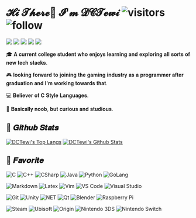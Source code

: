 # 𝓗𝓲 𝓣𝓱𝓮𝓻𝓮👋 𝓘'𝓶 𝓓𝓒𝓣𝓮𝔀𝓲  ![visitors](https://visitor-badge.laobi.icu/badge?page_id=DCTewi.DCTewi) ![follow](https://img.shields.io/github/followers/DCTewi?label=Follow&style=social)

[![](https://img.shields.io/badge/-@DCTewi-%23181717?style=flat-square&logo=github)](https://github.com/DCTewi)
[![](https://img.shields.io/badge/-@DCTewi-%231DA1F2?style=flat-square&logo=Twitter&logoColor=FFFFFF)](https://twitter.com/DCTewi)
[![](https://img.shields.io/badge/-@DCTewi-000000?style=flat-square&logo=Steam)](https://steamcommunity.com/id/dctewi)
[![](https://img.shields.io/badge/-dctewi.com-blueviolet?style=flat-square&logo=Hexo&logoColor=FFFFFF)](https://dctewi.com)
[![](https://img.shields.io/badge/-dctewi@dctewi.com-D14836?style=flat-square&logo=Gmail&logoColor=FFFFFF)](mailto:dctewi@dctewi.com)

🎓  𝐀 𝐜𝐮𝐫𝐫𝐞𝐧𝐭 𝐜𝐨𝐥𝐥𝐞𝐠𝐞 𝐬𝐭𝐮𝐝𝐞𝐧𝐭 𝐰𝐡𝐨 𝐞𝐧𝐣𝐨𝐲𝐬 𝐥𝐞𝐚𝐫𝐧𝐢𝐧𝐠 𝐚𝐧𝐝 𝐞𝐱𝐩𝐥𝐨𝐫𝐢𝐧𝐠 𝐚𝐥𝐥 𝐬𝐨𝐫𝐭𝐬 𝐨𝐟 𝐧𝐞𝐰 𝐭𝐞𝐜𝐡 𝐬𝐭𝐚𝐜𝐤𝐬.

🎮  𝐥𝐨𝐨𝐤𝐢𝐧𝐠 𝐟𝐨𝐫𝐰𝐚𝐫𝐝 𝐭𝐨 𝐣𝐨𝐢𝐧𝐢𝐧𝐠 𝐭𝐡𝐞 𝐠𝐚𝐦𝐢𝐧𝐠 𝐢𝐧𝐝𝐮𝐬𝐭𝐫𝐲 𝐚𝐬 𝐚 𝐩𝐫𝐨𝐠𝐫𝐚𝐦𝐦𝐞𝐫 𝐚𝐟𝐭𝐞𝐫 𝐠𝐫𝐚𝐝𝐮𝐚𝐭𝐢𝐨𝐧 𝐚𝐧𝐝 𝐈'𝐦 𝐰𝐨𝐫𝐤𝐢𝐧𝐠 𝐭𝐨𝐰𝐚𝐫𝐝𝐬 𝐭𝐡𝐚𝐭.

💻  𝐁𝐞𝐥𝐢𝐞𝐯𝐞𝐫 𝐨𝐟 𝐂 𝐒𝐭𝐲𝐥𝐞 𝐋𝐚𝐧𝐠𝐮𝐚𝐠𝐞𝐬.

🐣  𝐁𝐚𝐬𝐢𝐜𝐚𝐥𝐥𝐲 𝐧𝐨𝐨𝐛, 𝐛𝐮𝐭 𝐜𝐮𝐫𝐢𝐨𝐮𝐬 𝐚𝐧𝐝 𝐬𝐭𝐮𝐝𝐢𝐨𝐮𝐬.

## 📃 𝑮𝒊𝒕𝒉𝒖𝒃 𝑺𝒕𝒂𝒕𝒔

[![DCTewi's Top Langs](https://github-readme-stats.vercel.app/api/top-langs/?username=dctewi&layout=compact&langs_count=8&hide_border=true&exclude_repo=dctewi.github.io)](https://github.com/anuraghazra/github-readme-stats)
[![DCTewi's Github Stats](https://github-readme-stats.vercel.app/api?username=dctewi&show_icons=true&hide_border=true)](https://github.com/anuraghazra/github-readme-stats)

## 🔮 𝑭𝒂𝒗𝒐𝒓𝒊𝒕𝒆

![C](https://img.shields.io/badge/-C-A8B9CC?style=flat-square&logo=C&logoColor=FFFFFF)
![C++](https://img.shields.io/badge/-C++-00599C?style=flat-square&logo=C%2B%2B)
![CSharp](https://img.shields.io/badge/-C%23-690081?style=flat-square&logo=C-Sharp)
![Java](https://img.shields.io/badge/-Java-E11F22?style=flat-square&logo=Java)
![Python](https://img.shields.io/badge/-Python-4584b6?style=flat-square&logo=Python&logoColor=FFFFFF)
![GoLang](https://img.shields.io/badge/-GoLang-00ADD8?style=flat-square&logo=Go&logoColor=FFFFFF)

![Markdown](https://img.shields.io/badge/-Markdown-000000?style=flat-square&logo=Markdown)
![Latex](https://img.shields.io/badge/-Latex-008080?style=flat-square&logo=Latex)
![Vim](https://img.shields.io/badge/-Vim-019733?style=flat-square&logo=Vim)
![VS Code](https://img.shields.io/badge/-VSCode-%23007ACC?style=flat-square&logo=Visual-Studio-Code)
![Visual Studio](https://img.shields.io/badge/-Visual%20Studio-5C2D91?style=flat-square&logo=Visual-Studio)

![Git](https://img.shields.io/badge/-Git-%23F05032?style=flat-square&logo=git&logoColor=%23FFFFFF)
![Unity](https://img.shields.io/badge/-Unity-black?style=flat-square&logo=Unity)
![NET](https://img.shields.io/badge/-.NET-5C2D91?style=flat-square&logo=.NET)
![Qt](https://img.shields.io/badge/-Qt-41CD52?style=flat-square&logo=Qt&logoColor=FFFFFF)
![Blender](https://img.shields.io/badge/-Blender-F5792A?style=flat-square&logo=Blender&logoColor=FFFFFF)
![Raspberry Pi](https://img.shields.io/badge/-Raspberry%20Pi-C51A4A?style=flat-square&logo=Raspberry-Pi)

![Steam](https://img.shields.io/badge/-Steam-000000?style=flat-square&logo=Steam)
![Ubisoft](https://img.shields.io/badge/-Ubisoft-224099?style=flat-square&logo=Ubisoft&logoColor=FFFFFF)
![Origin](https://img.shields.io/badge/-Origin-F56C2D?style=flat-square&logo=Origin&logoColor=FFFFFF)
![Nintendo 3DS](https://img.shields.io/badge/-Nintendo%203DS-D12228?style=flat-square&logo=Nintendo-3DS&logoColor=FFFFFF)
![Nintendo Switch](https://img.shields.io/badge/-Nintendo%20Switch-E60012?style=flat-square&logo=Nintendo-Switch&logoColor=FFFFFF)

